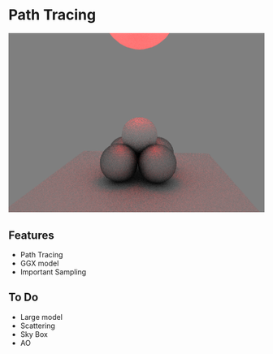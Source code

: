 # Path Tracing
![D3D12 Raytracing Simple Lighting GUI](ScreenShot1.png)

## Features

* Path Tracing
* GGX model
* Important Sampling


## To Do
* Large model
* Scattering
* Sky Box
* AO

